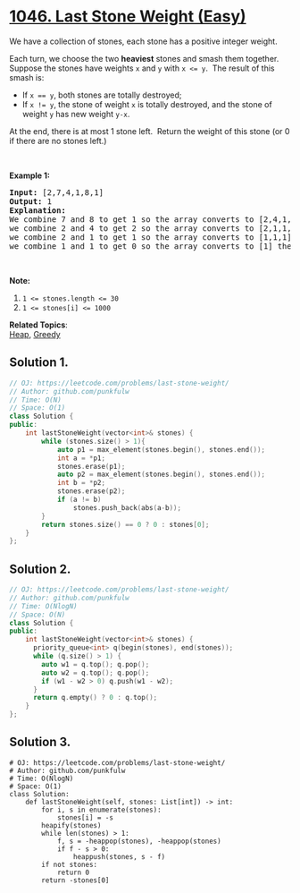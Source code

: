 # [1046. Last Stone Weight (Easy)](https://leetcode.com/problems/last-stone-weight/)

<p>We have a collection of stones, each stone&nbsp;has a positive integer weight.</p>

<p>Each turn, we choose the two <strong>heaviest</strong>&nbsp;stones&nbsp;and smash them together.&nbsp; Suppose the stones have weights <code>x</code> and <code>y</code> with <code>x &lt;= y</code>.&nbsp; The result of this smash is:</p>

<ul>
	<li>If <code>x == y</code>, both stones are totally destroyed;</li>
	<li>If <code>x != y</code>, the stone of weight <code>x</code> is totally destroyed, and the stone of weight <code>y</code> has new weight <code>y-x</code>.</li>
</ul>

<p>At the end, there is at most 1 stone left.&nbsp; Return the weight of this stone (or 0 if there are no stones left.)</p>

<p>&nbsp;</p>

<p><strong>Example 1:</strong></p>

<pre><strong>Input: </strong>[2,7,4,1,8,1]
<strong>Output: </strong>1
<strong>Explanation: </strong>
We combine 7 and 8 to get 1 so the array converts to [2,4,1,1,1] then,
we combine 2 and 4 to get 2 so the array converts to [2,1,1,1] then,
we combine 2 and 1 to get 1 so the array converts to [1,1,1] then,
we combine 1 and 1 to get 0 so the array converts to [1] then that's the value of last stone.</pre>

<p>&nbsp;</p>

<p><strong>Note:</strong></p>

<ol>
	<li><code>1 &lt;= stones.length &lt;= 30</code></li>
	<li><code>1 &lt;= stones[i] &lt;= 1000</code></li>
</ol>


**Related Topics**:  
[Heap](https://leetcode.com/tag/heap/), [Greedy](https://leetcode.com/tag/greedy/)

## Solution 1. 

```cpp
// OJ: https://leetcode.com/problems/last-stone-weight/
// Author: github.com/punkfulw
// Time: O(N)
// Space: O(1)
class Solution {
public:
    int lastStoneWeight(vector<int>& stones) {
        while (stones.size() > 1){
            auto p1 = max_element(stones.begin(), stones.end());
            int a = *p1;
            stones.erase(p1);
            auto p2 = max_element(stones.begin(), stones.end());
            int b = *p2;
            stones.erase(p2);
            if (a != b)
                stones.push_back(abs(a-b));
        }
        return stones.size() == 0 ? 0 : stones[0];
    }
};
```

## Solution 2. 

```cpp
// OJ: https://leetcode.com/problems/last-stone-weight/
// Author: github.com/punkfulw
// Time: O(NlogN)
// Space: O(N)
class Solution {
public:
    int lastStoneWeight(vector<int>& stones) {
      priority_queue<int> q(begin(stones), end(stones));
      while (q.size() > 1) {
        auto w1 = q.top(); q.pop();
        auto w2 = q.top(); q.pop();
        if (w1 - w2 > 0) q.push(w1 - w2);
      }
      return q.empty() ? 0 : q.top();
    }
};
```

## Solution 3. 

```python3
# OJ: https://leetcode.com/problems/last-stone-weight/
# Author: github.com/punkfulw
# Time: O(NlogN)
# Space: O(1)
class Solution:
    def lastStoneWeight(self, stones: List[int]) -> int:
        for i, s in enumerate(stones):
            stones[i] = -s
        heapify(stones)
        while len(stones) > 1:
            f, s = -heappop(stones), -heappop(stones)
            if f - s > 0:
                heappush(stones, s - f)
        if not stones:
            return 0
        return -stones[0]
            
```
